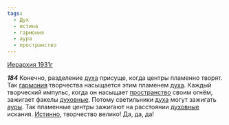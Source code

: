 ```yaml
---
tags:
  - Дух
  - истина
  - гармония
  - аура
  - пространство
---
```


[Иерархия 1931г](/agni/1931)

___184___
Конечно, разделение [духа](/tag/#Дух) присуще, когда центры пламенно творят. Так [гармония](/tag/#гармония) творчества насыщается этим пламенем [духа](/tag/#Дух). Каждый творческий импульс, когда он насыщает [пространство](/tag/#пространство) своим огнём, зажигает факелы [духовные](/tag/#Дух). Потому светильники [духа](/tag/#Дух) могут зажигать [ауры](/tag/#аура). Так пламенные центры зажигают на расстоянии [духовные](/tag/#Дух) искания. [Истинно](/tag/#истина), творчество велико! Да, да, да!   

